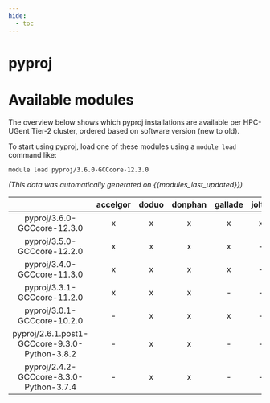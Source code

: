 ```yaml
---
hide:
  - toc
---
```


pyproj
======

# Available modules


The overview below shows which pyproj installations are available per HPC-UGent Tier-2 cluster, ordered based on software version (new to old).

To start using pyproj, load one of these modules using a `module load` command like:

```shell
module load pyproj/3.6.0-GCCcore-12.3.0
```

*(This data was automatically generated on {{modules_last_updated}})*  

| |accelgor|doduo|donphan|gallade|joltik|shinx|skitty|
| :---: | :---: | :---: | :---: | :---: | :---: | :---: | :---: |
|pyproj/3.6.0-GCCcore-12.3.0|x|x|x|x|x|x|x|
|pyproj/3.5.0-GCCcore-12.2.0|x|x|x|x|-|-|-|
|pyproj/3.4.0-GCCcore-11.3.0|x|x|x|x|-|-|-|
|pyproj/3.3.1-GCCcore-11.2.0|x|x|x|-|-|-|-|
|pyproj/3.0.1-GCCcore-10.2.0|-|x|x|x|-|-|-|
|pyproj/2.6.1.post1-GCCcore-9.3.0-Python-3.8.2|-|x|x|-|-|-|-|
|pyproj/2.4.2-GCCcore-8.3.0-Python-3.7.4|-|x|x|-|-|-|-|
